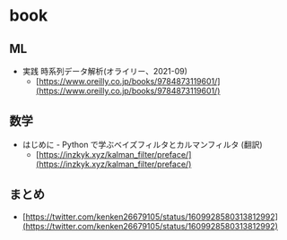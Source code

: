 # book


## ML

- 実践 時系列データ解析(オライリー、2021-09)
  - [https://www.oreilly.co.jp/books/9784873119601/](https://www.oreilly.co.jp/books/9784873119601/)


## 数学

- はじめに - Python で学ぶベイズフィルタとカルマンフィルタ (翻訳)
  - [https://inzkyk.xyz/kalman_filter/preface/](https://inzkyk.xyz/kalman_filter/preface/)

## まとめ

- [https://twitter.com/kenken26679105/status/1609928580313812992](https://twitter.com/kenken26679105/status/1609928580313812992)